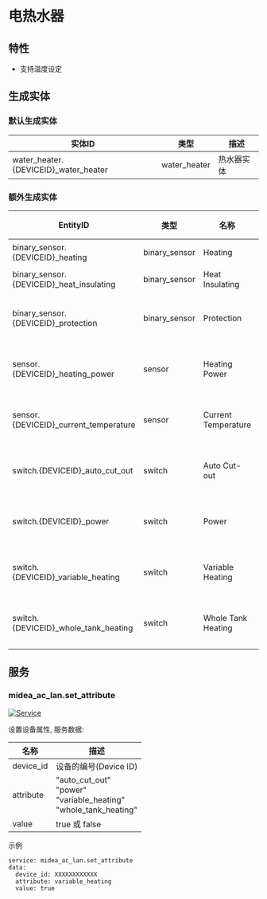 # 电热水器
## 特性
- 支持温度设定

## 生成实体
### 默认生成实体
| 实体ID                                 | 类型           | 描述    |
|--------------------------------------|--------------|-------|
| water_heater.{DEVICEID}_water_heater | water_heater | 热水器实体 |

### 额外生成实体

| EntityID                                 | 类型            | 名称                  | 描述   |
|------------------------------------------|---------------|---------------------|------|
| binary_sensor.{DEVICEID}_heating         | binary_sensor | Heating             | 加热   |
| binary_sensor.{DEVICEID}_heat_insulating | binary_sensor | Heat Insulating     | 保温   |
| binary_sensor.{DEVICEID}_protection      | binary_sensor | Protection          | 安全防护 |
| sensor.{DEVICEID}_heating_power          | sensor        | Heating Power       | 加热功率 |
| sensor.{DEVICEID}_current_temperature    | sensor        | Current Temperature | 当前温度 |
| switch.{DEVICEID}_auto_cut_out           | switch        | Auto Cut-out        | 出水断电 |
| switch.{DEVICEID}_power                  | switch        | Power               | 电源开关 |
| switch.{DEVICEID}_variable_heating       | switch        | Variable Heating    | 变频加热 |
| switch.{DEVICEID}_whole_tank_heating     | switch        | Whole Tank Heating  | 全胆速热 |

## 服务

### midea_ac_lan.set_attribute

[![Service](https://my.home-assistant.io/badges/developer_call_service.svg)](https://my.home-assistant.io/redirect/developer_call_service/?service=midea_ac_lan.set_attribute)

设置设备属性, 服务数据:

| 名称        | 描述                                                                           |
|-----------|------------------------------------------------------------------------------|
| device_id | 设备的编号(Device ID)                                                             |
| attribute | "auto_cut_out"<br />"power"<br />"variable_heating"<br/>"whole_tank_heating" |
| value     | true 或 false                                                                 |

示例
```
service: midea_ac_lan.set_attribute
data:
  device_id: XXXXXXXXXXXX
  attribute: variable_heating
  value: true
```